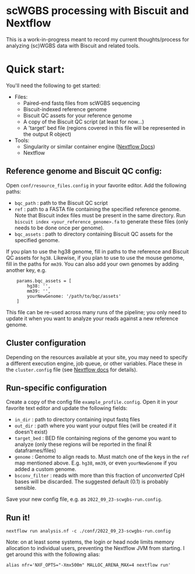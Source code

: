 # scWGBS processing with Biscuit and Nextflow

This is a work-in-progress meant to record my current thoughts/process for analyzing (sc)WGBS data with Biscuit and related tools.

# Quick start:
You'll need the following to get started:
* Files:
	* Paired-end fastq files from scWGBS sequencing
	* Biscuit-indexed reference genome
	* Biscuit QC assets for your reference genome
	* A copy of the Biscuit QC script (at least for now...)
	* A 'target' bed file (regions covered in this file will be represented in the output R object)
* Tools:
	* Singularity or similar container engine ([Nextflow Docs](https://www.nextflow.io/docs/latest/container.html))
	* Nextflow

## Reference genome and Biscuit QC config:
Open `conf/resource_files.config` in your favorite editor. Add the following paths:
* `bqc_path` : path to the Biscuit QC script
* `ref` : path to a FASTA file containing the specified reference genome. Note that Biscuit index files must be present in the same directory. Run `biscuit index <your_reference_genome>.fa` to generate these files (only needs to be done once per genome).
* `bqc_assets` : path to directory containing Biscuit QC assets for the specified genome.

If you plan to use the hg38 genome, fill in paths to the reference and Biscuit QC assets for `hg38`. Likewise, if you plan to use to use the mouse genome, fill in the paths for `mm39`. You can also add your own genomes by adding another key, e.g. 
```
	params.bqc_assets = [
		hg38: '',
		mm39: '',
		yourNewGenome: '/path/to/bqc/assets'
	]
```
This file can be re-used across many runs of the pipeline; you only need to update it when you want to analyze your reads against a new reference genome. 
## Cluster configuration
Depending on the resources available at your site, you may need to specify a different execution engine, job queue, or other variables. Place these in the `cluster.config` file (see [Nextflow docs](https://www.nextflow.io/docs/latest/config.html#scope-executor) for details).

## Run-specific configuration
Create a copy of the config file `example_profile.config`. Open it in your favorite text editor and update the following fields:
* `in_dir` : path to directory containing input fastq files
* `out_dir` : path where you want your output files (will be created if it doesn't exist)
* `target_bed` : BED file containing regions of the genome you want to analyze (only these regions will be reported in the final R dataframes/files)
* `genome` : Genome to align reads to. Must match one of the keys in the `ref` map mentioned above. E.g. `hg38`, `mm39`, or even `yourNewGenome` if you added a custom genome.
* `bsconv_filter` : reads with more than this fraction of _unconverted_ CpH bases will be discarded. The suggested default (0.1) is probably sensible.

Save your new config file, e.g. as `2022_09_23-scwgbs-run.config`. 

## Run it!
```
nextflow run analysis.nf -c ./conf/2022_09_23-scwgbs-run.config
```
Note: on at least some systems, the login or head node limits memory allocation to individual users, preventing the Nextflow JVM from starting. I get around this with the following alias:
```
alias nfr='NXF_OPTS="-Xmx500m" MALLOC_ARENA_MAX=4 nextflow run'
```
